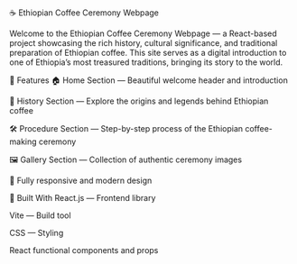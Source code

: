 ☕ Ethiopian Coffee Ceremony Webpage

Welcome to the Ethiopian Coffee Ceremony Webpage — a React-based project showcasing the rich history, cultural significance, and traditional preparation of Ethiopian coffee. This site serves as a digital introduction to one of Ethiopia’s most treasured traditions, bringing its story to the world.


🌟 Features
🏠 Home Section — Beautiful welcome header and introduction

📜 History Section — Explore the origins and legends behind Ethiopian coffee

🛠️ Procedure Section — Step-by-step process of the Ethiopian coffee-making ceremony

🖼️ Gallery Section — Collection of authentic ceremony images

📱 Fully responsive and modern design

🚀 Built With
React.js — Frontend library

Vite — Build tool

CSS — Styling

React functional components and props

